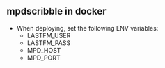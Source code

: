 ## mpdscribble in docker

- When deploying, set the following ENV variables:
    - LASTFM_USER
    - LASTFM_PASS
    - MPD_HOST
    - MPD_PORT
